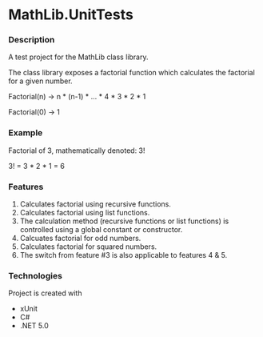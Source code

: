 ﻿# MathLib.UnitTests

### Description
A test project for the MathLib class library. 

The class library exposes a factorial function which calculates the factorial for a given number.

Factorial(n) -> n * (n-1) * ... * 4 * 3 * 2 * 1

Factorial(0) -> 1

### Example 

Factorial of 3, mathematically denoted: 3!

3! = 3 * 2 * 1 = 6

### Features

1. Calculates factorial using recursive functions.
2. Calculates factorial using list functions.
3. The calculation method (recursive functions or list functions) is controlled using a global constant or constructor.
4. Calcuates factorial for odd numbers.
5. Calculates factorial for squared numbers.
6. The switch from feature #3 is also applicable to features 4 & 5.

### Technologies
Project is created with
* xUnit
* C#
* .NET 5.0